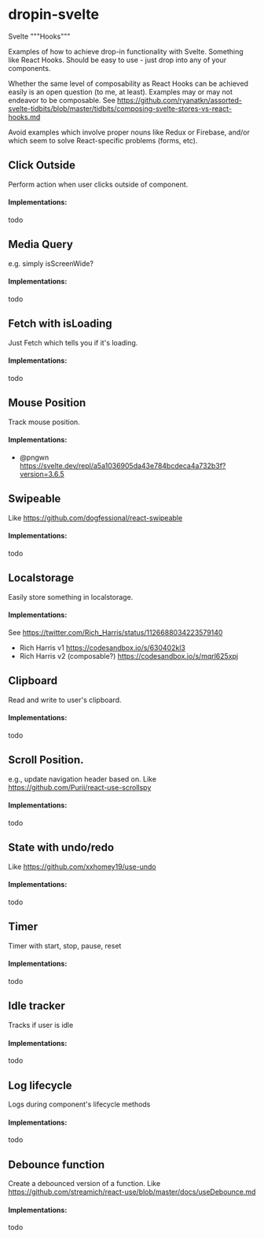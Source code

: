 # dropin-svelte
Svelte """Hooks"""

Examples of how to achieve drop-in functionality with Svelte. Something like React Hooks. Should be easy to use - just drop into any of your components.

Whether the same level of composability as React Hooks can be achieved easily is an open question (to me, at least). Examples may or may not endeavor to be composable. See https://github.com/ryanatkn/assorted-svelte-tidbits/blob/master/tidbits/composing-svelte-stores-vs-react-hooks.md

Avoid examples which involve proper nouns like Redux or Firebase, and/or which seem to solve React-specific problems (forms, etc).

## Click Outside
Perform action when user clicks outside of component.

#### Implementations:
todo

## Media Query
e.g. simply isScreenWide? 

#### Implementations:
todo

## Fetch with isLoading
Just Fetch which tells you if it's loading.

#### Implementations:
todo

## Mouse Position
Track mouse position.

#### Implementations:
- @pngwn https://svelte.dev/repl/a5a1036905da43e784bcdeca4a732b3f?version=3.6.5

## Swipeable
Like https://github.com/dogfessional/react-swipeable

#### Implementations:
todo

## Localstorage
Easily store something in localstorage.

#### Implementations:
See https://twitter.com/Rich_Harris/status/1126688034223579140
- Rich Harris v1 https://codesandbox.io/s/630402kl3
- Rich Harris v2 (composable?) https://codesandbox.io/s/mqrl625xpj

## Clipboard
Read and write to user's clipboard.

#### Implementations:
todo

## Scroll Position.
e.g., update navigation header based on. Like https://github.com/Purii/react-use-scrollspy

#### Implementations:
todo

## State with undo/redo
Like https://github.com/xxhomey19/use-undo

#### Implementations:
todo

## Timer
Timer with start, stop, pause, reset

#### Implementations:
todo

## Idle tracker 
Tracks if user is idle

#### Implementations:
todo

## Log lifecycle 
Logs during component's lifecycle methods

#### Implementations:
todo

## Debounce function
Create a debounced version of a function. Like https://github.com/streamich/react-use/blob/master/docs/useDebounce.md

#### Implementations:
todo
